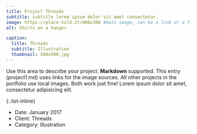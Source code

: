 ```yaml
---
title: Project Threads
subtitle: subtitle lorem ipsum dolor sit amet consectetur.
image: https://place-hold.it/400x300 #main image, can be a link or a file in assets/img/portfolio
alt: Shirts on a hanger

caption:
  title: Threads
  subtitle: Illustration
  thumbnail: 500x500.jpg
---
```


Use this area to describe your project. **Markdown** supported. This entry (project1.md) uses links for the image sources. All other projects in the portfolio use local images. Both work just fine! Lorem ipsum dolor sit amet, consectetur adipisicing elit.

{:.list-inline}

- Date: January 2017
- Client: Threads
- Category: Illustration
